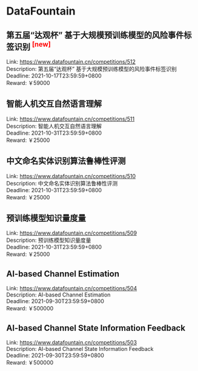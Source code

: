 # DataFountain



## 第五届“达观杯” 基于大规模预训练模型的风险事件标签识别 <sup style="color:red">[new]<sup>  

Link: https://www.datafountain.cn/competitions/512  
Description: 第五届“达观杯” 基于大规模预训练模型的风险事件标签识别  
Deadline: 2021-10-17T23:59:59+0800  
Reward: ￥59000  


## 智能人机交互自然语言理解

Link: https://www.datafountain.cn/competitions/511  
Description: 智能人机交互自然语言理解  
Deadline: 2021-10-31T23:59:59+0800  
Reward: ￥25000  


## 中文命名实体识别算法鲁棒性评测

Link: https://www.datafountain.cn/competitions/510  
Description: 中文命名实体识别算法鲁棒性评测  
Deadline: 2021-10-31T23:59:59+0800  
Reward: ￥25000  


## 预训练模型知识量度量

Link: https://www.datafountain.cn/competitions/509  
Description: 预训练模型知识量度量  
Deadline: 2021-10-31T23:59:59+0800  
Reward: ￥25000  


## AI-based Channel Estimation

Link: https://www.datafountain.cn/competitions/504  
Description: AI-based Channel Estimation  
Deadline: 2021-09-30T23:59:59+0800  
Reward: ￥500000  


## AI-based Channel State Information Feedback

Link: https://www.datafountain.cn/competitions/503  
Description: AI-based Channel State Information Feedback  
Deadline: 2021-09-30T23:59:59+0800  
Reward: ￥500000  

